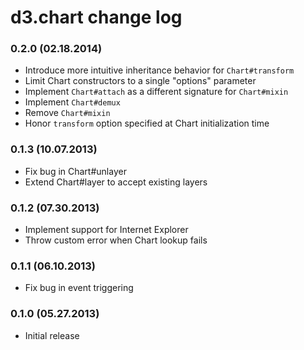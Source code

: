 # d3.chart change log

### 0.2.0 (02.18.2014)

- Introduce more intuitive inheritance behavior for `Chart#transform`
- Limit Chart constructors to a single "options" parameter
- Implement `Chart#attach` as a different signature for `Chart#mixin`
- Implement `Chart#demux`
- Remove `Chart#mixin`
- Honor `transform` option specified at Chart initialization time

### 0.1.3 (10.07.2013)

- Fix bug in Chart#unlayer
- Extend Chart#layer to accept existing layers

### 0.1.2 (07.30.2013)

- Implement support for Internet Explorer
- Throw custom error when Chart lookup fails

### 0.1.1 (06.10.2013)

- Fix bug in event triggering

### 0.1.0 (05.27.2013)

- Initial release
